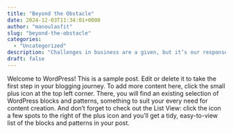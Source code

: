 ```yaml
---
title: "Beyond the Obstacle"
date: 2024-12-03T11:34:01+0000
author: "manoulasfit"
slug: "beyond-the-obstacle"
categories:
  - "Uncategorized"
description: "Challenges in business are a given, but it’s our response to them that defines our trajectory. Looking beyond the immediate obstacle, there lies a realm of opportunity and learning."
draft: false
---
```

Welcome to WordPress! This is a sample post. Edit or delete it to take the first step in your blogging journey. To add more content here, click the small plus icon at the top left corner. There, you will find an existing selection of WordPress blocks and patterns, something to suit your every need for content creation. And don’t forget to check out the List View: click the icon a few spots to the right of the plus icon and you’ll get a tidy, easy-to-view list of the blocks and patterns in your post.